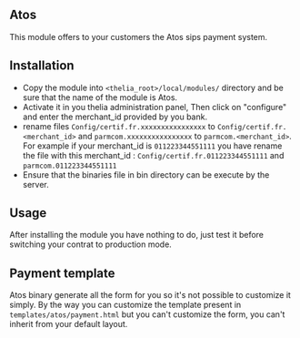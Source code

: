 Atos
----

This module offers to your customers the Atos sips payment system.

## Installation

* Copy the module into ```<thelia_root>/local/modules/``` directory and be sure that the name of the module is Atos.
* Activate it in you thelia administration panel, Then click on "configure" and enter the merchant_id provided by you bank.
* rename files ```Config/certif.fr.xxxxxxxxxxxxxxxx``` to ```Config/certif.fr.<merchant_id>``` and ```parmcom.xxxxxxxxxxxxxxxx``` to ```parmcom.<merchant_id>```.
For example if your merchant_id is ```011223344551111``` you have rename the file with this merchant_id : ```Config/certif.fr.011223344551111``` and ```parmcom.011223344551111```
* Ensure that the binaries file in bin directory can be execute by the server.

## Usage

After installing the module you have nothing to do, just test it before switching your contrat to production mode.

## Payment template

Atos binary generate all the form for you so it's not possible to customize it simply. By the way you can customize the template present in ```templates/atos/payment.html``` but you can't customize the form, you can't inherit
from your default layout.